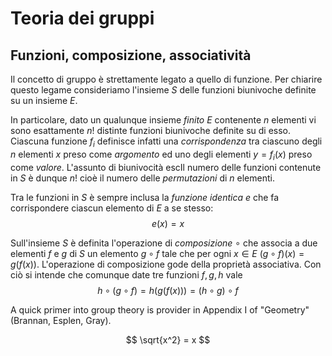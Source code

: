 # Teoria dei gruppi

## Funzioni, composizione, associatività
Il concetto di gruppo è strettamente legato a quello di funzione. Per chiarire questo legame consideriamo l'insieme $S$ delle funzioni biunivoche definite su un insieme $E$. 

In particolare, dato un qualunque insieme *finito* $E$ contenente $n$ elementi vi sono esattamente $n!$ distinte funzioni biunivoche definite su di esso. Ciascuna funzione $f_i$ definisce infatti una *corrispondenza* tra ciascuno degli $n$ elementi $x$ preso come *argomento* ed uno degli elementi $y = f_i(x)$ preso come *valore*. L'assunto di biunivocità escIl numero delle funzioni contenute in $S$ è dunque $n!$ cioè il numero delle *permutazioni* di $n$ elementi. 

Tra le funzioni in $S$ è sempre inclusa la *funzione identica* $e$ che fa corrispondere ciascun elemento di $E$ a se stesso:
$$e(x) = x $$

Sull'insieme $S$ è definita l'operazione di *composizione* $\circ$ che associa a due elementi $f$ e $g$ di $S$ un elemento $g \circ f$ tale che per ogni $x \in E$ $(g \circ f)(x) = g(f(x))$. L'operazione di composizione gode della proprietà associativa. Con ciò si intende che comunque date tre funzioni $f, g, h$ vale 
$$ h \circ (g \circ f) = h(g(f(x))) =(h \circ g) \circ f $$

 

A quick primer into group theory is provider in Appendix I of "Geometry" (Brannan, Esplen, Gray). 

$$ \sqrt{x^2} = x $$  
<!--stackedit_data:
eyJoaXN0b3J5IjpbLTE3MDU5ODcxNTQsMTg1MzU3NzgxNV19
-->